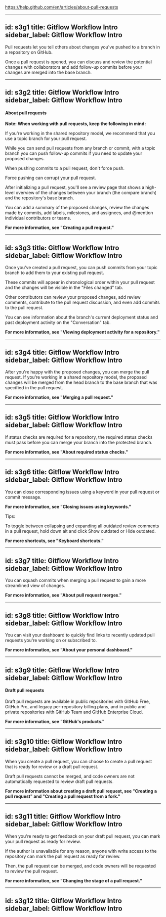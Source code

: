 https://help.github.com/en/articles/about-pull-requests



---
id: s3g1
title: Gitflow Workflow Intro
sidebar_label: Gitflow Workflow Intro
---

Pull requests let you tell others about changes you've pushed to a branch in a repository on GitHub.

Once a pull request is opened, you can discuss and review the potential changes with collaborators and add follow-up commits before your changes are merged into the base branch.



---
id: s3g2
title: Gitflow Workflow Intro
sidebar_label: Gitflow Workflow Intro
---

#### About pull requests
**Note: When working with pull requests, keep the following in mind:**

If you're working in the shared repository model, we recommend that you use a topic branch for your pull request.

While you can send pull requests from any branch or commit, with a topic branch you can push follow-up commits if you need to update your proposed changes.

When pushing commits to a pull request, don't force push.

Force pushing can corrupt your pull request.

After initializing a pull request, you'll see a review page that shows a high-level overview of the changes between your branch (the compare branch) and the repository's base branch.

You can add a summary of the proposed changes, review the changes made by commits, add labels, milestones, and assignees, and @mention individual contributors or teams.

**For more information, see "Creating a pull request."**





---
id: s3g3
title: Gitflow Workflow Intro
sidebar_label: Gitflow Workflow Intro
---

Once you've created a pull request, you can push commits from your topic branch to add them to your existing pull request.

These commits will appear in chronological order within your pull request and the changes will be visible in the "Files changed" tab.

Other contributors can review your proposed changes, add review comments, contribute to the pull request discussion, and even add commits to the pull request.

You can see information about the branch's current deployment status and past deployment activity on the "Conversation" tab.

**For more information, see "Viewing deployment activity for a repository."**





---
id: s3g4
title: Gitflow Workflow Intro
sidebar_label: Gitflow Workflow Intro
---

After you're happy with the proposed changes, you can merge the pull request.
If you're working in a shared repository model, the proposed changes will be merged from the head branch to the base branch that was specified in the pull request.

**For more information, see "Merging a pull request."**



---
id: s3g5
title: Gitflow Workflow Intro
sidebar_label: Gitflow Workflow Intro
---

If status checks are required for a repository, the required status checks must pass before you can merge your branch into the protected branch.

**For more information, see "About required status checks."**



---
id: s3g6
title: Gitflow Workflow Intro
sidebar_label: Gitflow Workflow Intro
---

You can close corresponding issues using a keyword in your pull request or commit message.

**For more information, see "Closing issues using keywords."**


Tips:

To toggle between collapsing and expanding all outdated review comments in a pull request, hold down alt and click Show outdated or Hide outdated.

**For more shortcuts, see "Keyboard shortcuts."**



---
id: s3g7
title: Gitflow Workflow Intro
sidebar_label: Gitflow Workflow Intro
---

You can squash commits when merging a pull request to gain a more streamlined view of changes.

**For more information, see "About pull request merges."**



---
id: s3g8
title: Gitflow Workflow Intro
sidebar_label: Gitflow Workflow Intro
---

You can visit your dashboard to quickly find links to recently updated pull requests you're working on or subscribed to.

**For more information, see "About your personal dashboard."**



---
id: s3g9
title: Gitflow Workflow Intro
sidebar_label: Gitflow Workflow Intro
---

#### Draft pull requests

Draft pull requests are available in public repositories with GitHub Free, GitHub Pro, and legacy per-repository billing plans, and in public and private repositories with GitHub Team and GitHub Enterprise Cloud.

**For more information, see "GitHub's products."**


---
id: s3g10
title: Gitflow Workflow Intro
sidebar_label: Gitflow Workflow Intro
---

When you create a pull request, you can choose to create a pull request that is ready for review or a draft pull request.

Draft pull requests cannot be merged, and code owners are not automatically requested to review draft pull requests.

**For more information about creating a draft pull request, see "Creating a pull request" and "Creating a pull request from a fork."**


---
id: s3g11
title: Gitflow Workflow Intro
sidebar_label: Gitflow Workflow Intro
---

When you're ready to get feedback on your draft pull request, you can mark your pull request as ready for review.

If the author is unavailable for any reason, anyone with write access to the repository can mark the pull request as ready for review.

Then, the pull request can be merged, and code owners will be requested to review the pull request.

**For more information, see "Changing the stage of a pull request."**



---
id: s3g12
title: Gitflow Workflow Intro
sidebar_label: Gitflow Workflow Intro
---
